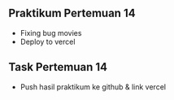 ## Praktikum Pertemuan 14

- Fixing bug movies
- Deploy to vercel

## Task Pertemuan 14

- Push hasil praktikum ke github & link vercel
